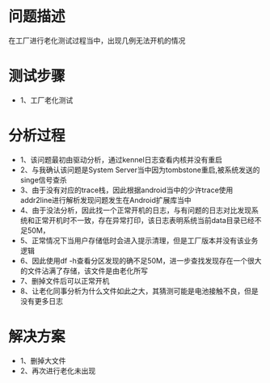# 问题描述

在工厂进行老化测试过程当中，出现几例无法开机的情况

# 测试步骤

* 1、工厂老化测试

# 分析过程

* 1、该问题最初由驱动分析，通过kennel日志查看内核并没有重启
* 2、与我确认该问题是System Server当中因为tombstone重启,被系统发送的singe信号查杀
* 3、由于没有对应的trace栈，因此根据android当中的少许trace使用addr2line进行解析发现问题发生在Android扩展库当中
* 4、由于没法分析，因此找一个正常开机的日志，与有问题的日志对比发现系统和正常开机时不一致，存在异常打印，该日志表明系统当前data目录已经不足50M，
* 5、正常情况下当用户存储低时会进入提示清理，但是工厂版本并没有该业务逻辑
* 6、因此使用df -h查看分区发现的确不足50M，进一步查找发现存在一个很大的文件沾满了存储，该文件是由老化所写
* 7、删掉文件后可以正常开机
* 8、让老化同事分析为什么文件如此之大，其猜测可能是电池接触不良，但是没有更多日志

# 解决方案

* 1、删掉大文件
* 2、再次进行老化未出现
